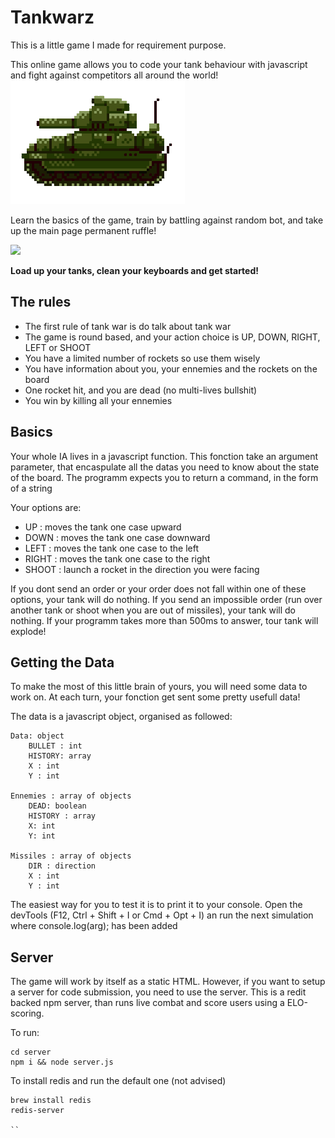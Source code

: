 # Tankwarz


This is a little game I made for requirement purpose.



This online game allows you to code your tank behaviour with javascript and fight against competitors all around the world!
![](tank.png)

Learn the basics of the game, train by battling against random bot, and take up the main page permanent ruffle!


![](gifdemo.gif)

**Load up your tanks, clean your keyboards and get started!**

## The rules

* The first rule of tank war is do talk about tank war
* The game is round based, and your action choice is UP, DOWN, RIGHT, LEFT or SHOOT
* You have a limited number of rockets so use them wisely
* You have information about you, your ennemies and the rockets on the board
* One rocket hit, and you are dead (no multi-lives bullshit)
* You win by killing all your ennemies

## Basics



Your whole IA lives in a javascript function. This fonction take an argument parameter, that encaspulate all the datas you need to know about the state of the board. The programm expects you to return a command, in the form of a string

Your options are:

* UP : moves the tank one case upward
* DOWN : moves the tank one case downward
* LEFT : moves the tank one case to the left
* RIGHT : moves the tank one case to the right
* SHOOT : launch a rocket in the direction you were facing

If you dont send an order or your order does not fall within one of these options, your tank will do nothing. If you send an impossible order (run over another tank or shoot when you are out of missiles), your tank will do nothing. If your programm takes more than 500ms to answer, tour tank will explode!

## Getting the Data



To make the most of this little brain of yours, you will need some data to work on. At each turn, your fonction get sent some pretty usefull data!

The data is a javascript object, organised as followed:

    Data: object
        BULLET : int
        HISTORY: array
        X : int
        Y : int

    Ennemies : array of objects
        DEAD: boolean
        HISTORY : array
        X: int
        Y: int

    Missiles : array of objects
        DIR : direction
        X : int
        Y : int

The easiest way for you to test it is to print it to your console. Open the devTools (F12, Ctrl + Shift + I or Cmd + Opt + I) an run the next simulation where console.log(arg); has been added


## Server

The game will work by itself as a static HTML. However, if you want to setup a server for code submission, you need to use the server. This is a redit backed npm server, than runs live combat and score users using a ELO-scoring.

To run:

```
cd server
npm i && node server.js
```

To install redis and run the default one (not advised)

```
brew install redis
redis-server

``
